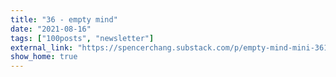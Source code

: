 ```yaml
---
title: "36 - empty mind"
date: "2021-08-16"
tags: ["100posts", "newsletter"]
external_link: "https://spencerchang.substack.com/p/empty-mind-mini-36100?justPublished=true"
show_home: true
---
```

